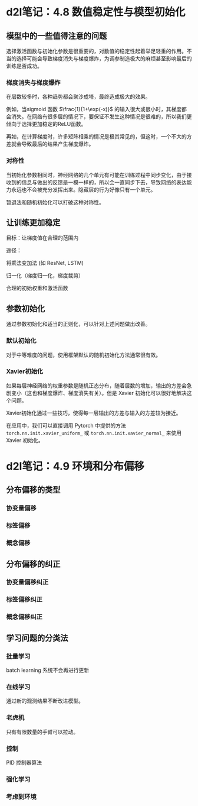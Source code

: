 # d2l笔记：4.8 数值稳定性与模型初始化

## 模型中的一些值得注意的问题

选择激活函数与初始化参数是很重要的，对数值的稳定性起着举足轻重的作用。不当的选择可能会导致梯度消失与梯度爆炸，为调参制造极大的麻烦甚至影响最后的训练是否成功。

### 梯度消失与梯度爆炸

在层数较多时，各种趋势都会聚沙成塔，最终造成极大的效果。

例如，当sigmoid 函数 $\frac{1}{1+\exp(-x)}$ 的输入很大或很小时，其梯度都会消失。在网络有很多层的情况下，要保证不发生这种情况是很难的，所以我们更倾向于选择更加稳定的ReLU函数。

再如，在计算梯度时，许多矩阵相乘的情况是极其常见的，但这时，一个不大的方差就会导致最后的结果产生梯度爆炸。

### 对称性

当初始化参数相同时，神经网络的几个单元有可能在训练过程中同步变化，由于接收到的信息与做出的反馈是一模一样的，所以会一直同步下去，导致网络的表达能力永远也不会被充分发挥出来。隐藏层的行为好像只有一个单元。

暂退法和随机初始化可以打破这种对称性。

## 让训练更加稳定

目标：让梯度值在合理的范围内

途径：

将乘法变加法 (如 ResNet, LSTM)

归一化（梯度归一化，梯度裁剪）

合理的初始权重和激活函数

## 参数初始化

通过参数初始化和适当的正则化，可以针对上述问题做出改善。

### 默认初始化

对于中等难度的问题，使用框架默认的随机初始化方法通常很有效。

### Xavier初始化

如果每层神经网络的权重参数是随机正态分布，随着层数的增加，输出的方差会急剧变小（这也和梯度爆炸、梯度消失有关）。但是 Xavier 初始化可以很好地解决这个问题。

Xavier初始化通过一些技巧，使得每一层输出的方差与输入的方差较为接近。

在应用中，我们可以直接调用 Pytorch 中提供的方法 `torch.nn.init.xavier_uniform_` 或 `torch.nn.init.xavier_normal_` 来使用 Xavier 初始化。

# d2l笔记：4.9 环境和分布偏移

## 分布偏移的类型

### 协变量偏移

### 标签偏移

### 概念偏移

## 分布偏移的纠正

### 协变量偏移纠正

### 标签偏移纠正

### 概念偏移纠正

## 学习问题的分类法

### 批量学习

batch learning 系统不会再进行更新

### 在线学习

通过新的观测结果不断改进模型。

### 老虎机

只有有限数量的手臂可以拉动。

### 控制

PID 控制器算法

### 强化学习

### 考虑到环境

